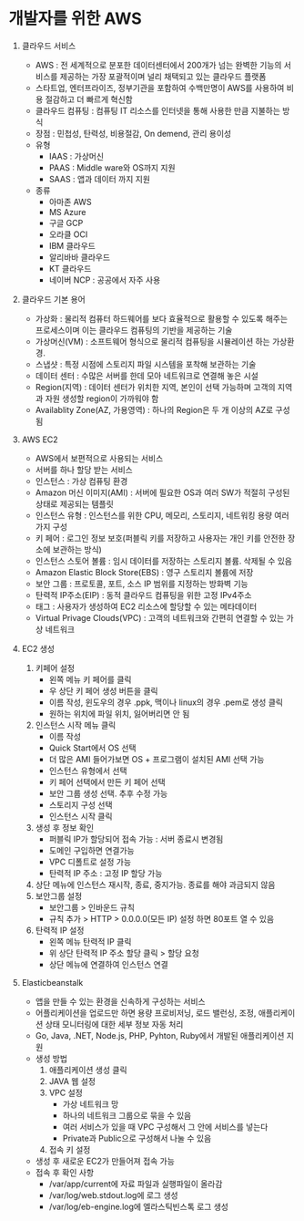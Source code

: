 # 개발자를 위한 AWS

1. 클라우드 서비스
    - AWS : 전 세계적으로 분포한 데이터센터에서 200개가 넘는 완벽한 기능의 서비스를 제공하는 가장 포괄적이며 널리 채택되고 있는 클라우드 플랫폼
    - 스타트업, 엔터프라이즈, 정부기관을 포함하여 수백만명이 AWS를 사용하여 비용 절감하고 더 빠르게 혁신함
    - 클라우드 컴퓨팅 : 컴퓨팅 IT 리소스를 인터넷을 통해 사용한 만큼 지불하는 방식
    - 장점 : 민첩성, 탄력성, 비용절감, On demend, 관리 용이성
    - 유형
        - IAAS : 가상머신
        - PAAS : Middle ware와 OS까지 지원
        - SAAS : 앱과 데이터 까지 지원
    - 종류 
        - 아마존 AWS
        - MS Azure
        - 구글 GCP
        - 오라클 OCI
        - IBM 클라우드
        - 알리바바 클라우드
        - KT 클라우드
        - 네이버 NCP : 공공에서 자주 사용

2. 클라우드 기본 용어
    - 가상화 : 물리적 컴퓨터 하드웨어를 보다 효율적으로 활용할 수 있도록 해주는 프로세스이며 이는 클라우드 컴퓨팅의 기반을 제공하는 기술
    - 가상머신(VM) : 소프트웨어 형식으로 물리적 컴퓨팅을 시뮬레이션 하는 가상환경. 
    - 스냅샷 : 특정 시점에 스토리지 파일 시스템을 포착해 보관하는 기술 
    - 데이터 센터 : 수많은 서버를 한데 모아 네트워크로 연결해 놓은 시설
    - Region(지역) : 데이터 센터가 위치한 지역, 본인이 선택 가능하며 고객의 지역과 자원 생성할 region이 가까워야 함
    - Availablity Zone(AZ, 가용영역) : 하나의 Region은 두 개 이상의 AZ로 구성됨

3. AWS EC2
    - AWS에서 보편적으로 사용되는 서비스
    - 서버를 하나 할당 받는 서비스
    - 인스턴스 : 가상 컴퓨팅 환경
    - Amazon 머신 이미지(AMI) : 서버에 필요한 OS과 여러 SW가 적절히 구성된 상태로 제공되는 템플릿
    - 인스턴스 유형 : 인스턴스를 위한 CPU, 메모리, 스토리지, 네트워킹 용량 여러 가지 구성
    - 키 페어 : 로그인 정보 보호(퍼블릭 키를 저장하고 사용자는 개인 키를 안전한 장소에 보관하는 방식)
    - 인스턴스 스토어 볼륨 : 임시 데이터를 저장하는 스토리지 볼륨. 삭제될 수 있음
    - Amazon Elastic Block Store(EBS) : 영구 스토리지 볼륨에 저장
    - 보안 그룹 : 프로토콜, 포트, 소스 IP 범위를 지정하는 방화벽 기능
    - 탄력적 IP주소(EIP) : 동적 클라우드 컴퓨팅을 위한 고정 IPv4주소
    - 태그 : 사용자가 생성하여 EC2 리소스에 할당할 수 있는 메타데이터
    - Virtual Privage Clouds(VPC) : 고객의 네트워크와 간편히 연결할 수 있는 가상 네트워크

4. EC2 생성
    1. 키페어 설정
        - 왼쪽 메뉴 키 페어를 클릭
        - 우 상단 키 페어 생성 버튼을 클릭
        - 이름 작성, 윈도우의 경우 .ppk, 맥이나 linux의 경우 .pem로 생성 클릭
        - 원하는 위치에 파일 위치, 잃어버리면 안 됨
    2. 인스턴스 시작 메뉴 클릭
        - 이름 작성
        - Quick Start에서 OS 선택
        - 더 많은 AMI 들어가보면 OS + 프로그램이 설치된 AMI 선택 가능
        - 인스턴스 유형에서 선택
        - 키 페어 선택에서 만든 키 페어 선택
        - 보안 그룹 생성 선택. 추후 수정 가능
        - 스토리지 구성 선택
        - 인스턴스 시작 클릭
    3. 생성 후 정보 확인
        - 퍼블릭 IP가 할당되어 접속 가능 : 서버 종료시 변경됨
        - 도메인 구입하면 연결가능
        - VPC 디폴트로 설정 가능
        - 탄력적 IP 주소 : 고정 IP 할당 가능
    4. 상단 메뉴에 인스턴스 재시작, 종료, 중지가능. 종료를 해야 과금되지 않음
    5. 보안그룹 설정
        - 보안그룹 > 인바운드 규칙 
        - 규칙 추가 > HTTP > 0.0.0.0(모든 IP) 설정 하면 80포트 열 수 있음
    6. 탄력적 IP 설정
        - 왼쪽 메뉴 탄력적 IP 클릭
        - 위 상단 탄력적 IP 주소 할당 클릭 > 할당 요청
        - 상단 메뉴에 연결하여 인스턴스 연결

5. Elasticbeanstalk
    - 앱을 만들 수 있는 환경을 신속하게 구성하는 서비스
    - 어플리케이션을 업로드만 하면 용량 프로비저닝, 로드 밸런싱, 조정, 애플리케이션 상태 모니터링에 대한 세부 정보 자동 처리
    - Go, Java, .NET, Node.js, PHP, Pyhton, Ruby에서 개발된 애플리케이션 지원
    - 생성 방법
        1. 애플리케이션 생성 클릭
        2. JAVA 웹 설정
        3. VPC 설정
            - 가상 네트워크 망
            - 하나의 네트워크 그룹으로 묶을 수 있음
            - 여러 서비스가 있을 때 VPC 구성해서 그 안에 서비스를 넣는다
            - Private과 Public으로 구성해서 나눌 수 있음
        4. 접속 키 설정
    - 생성 후 새로운 EC2가 만들어져 접속 가능
    - 접속 후 확인 사항
        - /var/app/current에 자료 파일과 실행파일이 올라감
        - /var/log/web.stdout.log에 로그 생성
        - /var/log/eb-engine.log에 엘라스틱빈스톡 로그 생성
